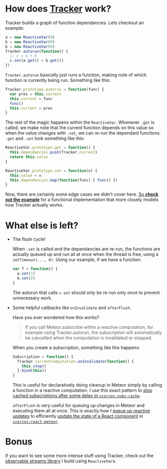 # How does [Tracker](http://docs.meteor.com/#/full/tracker) work?

Tracker builds a graph of function dependancies. Lets checkout an example:

```js
a = new ReactiveVar(0)
b = new ReactiveVar(0)
b = new ReactiveVar(0)
Tracker.autorun(function() {
  // c = a + b
  c.set(a.get() + b.get())
})
```

`Tracker.autorun` basically just runs a function, making note of which function is currently being run. Something like this:

```js
Tracker.prototype.autorun = function(func) {
  var prev = this.current
  this.current = func
  func()
  this.current = prev
}
```

The rest of the magic happens within the `ReactiveVar`. Whenever `.get` is called, we make note that the current function depends on this value so when the value changes with `.set`, we can re-run the dependant functions. `.get` and `.set` look something like this:

```js
ReactiveVar.prototype.get = function() {
  this.dependancies.push(Tracker.current)
  return this.value
}

ReactiveVar.prototype.set = function(x) {
  this.value = x
  this.dependancies.map(function(func) { func() })
}
```

Now, there are certainly some edge cases we didn't cover here. [So **check out the example**](/client/main.js) for a functional implementation that more closely models how Tracker actually works. 

# What else is left?

- The flush cycle!

    When `.set` is called and the dependancies are re-run, the functions are actually queued up and run all at once when the thread is free, using a `setTimeout(..., 0)`. Using our example, if we have a function:

    ```js
    var f = function() {
      a.set(1)
      b.set(2)
    }
    ```

    The autorun that calls `c.set` should only be re-run only once to prevent unnecessary work.

- Some helpful callbacks like `onInvalidate` and `afterFlush`.

    Have you ever wondered how this works?

    > If you call Meteor.subscribe within a reactive computation, for example using Tracker.autorun, the subscription will automatically be cancelled when the computation is invalidated or stopped.

    When you create a subscription, something like this happens:

    ```js
    Subscription = function() {
      Tracker.currentComputation.onInvalidate(function() {
        this.stop()
      }.bind(this))
    }
    ```
    This is useful for declaratively doing cleanup in Meteor simply by calling a function in a reactive computation. I use this exact pattern to [stop cached subscriptions after some delay in `ccorcos:subs-cache`](https://github.com/ccorcos/meteor-subs-cache/blob/master/src/subsCache.coffee#L84).

    `afterFlush` is very useful for queuing up changes in Meteor and executing them all at once. This is exactly how I [queue up reactive updates](https://github.com/ccorcos/meteor-react-mixin/blob/master/src/utils.coffee#L127) to efficiently [update the state of a React component](https://github.com/ccorcos/meteor-react-mixin/blob/master/src/utils.coffee#L171) in [`ccorcos:react-meteor`](https://github.com/ccorcos/meteor-react-mixin).


# Bonus

If you want to see some more intense stuff using Tracker, check out the [observable streams library](https://github.com/ccorcos/meteor-tracker-streams) I build using `ReactiveVar`s.


